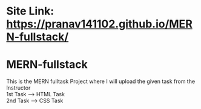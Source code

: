 # Site Link: https://pranav141102.github.io/MERN-fullstack/
# MERN-fullstack
This is the MERN fulltask Project where I will upload the given task from the Instructor<br>
1st Task --> HTML Task<br>
2nd Task --> CSS Task<br>
